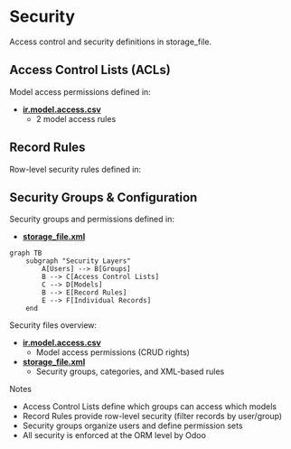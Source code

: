 # Security

Access control and security definitions in storage_file.

## Access Control Lists (ACLs)

Model access permissions defined in:
- **[ir.model.access.csv](../storage_file/security/ir.model.access.csv)**
  - 2 model access rules

## Record Rules

Row-level security rules defined in:

## Security Groups & Configuration

Security groups and permissions defined in:
- **[storage_file.xml](../storage_file/security/storage_file.xml)**

```mermaid
graph TB
    subgraph "Security Layers"
        A[Users] --> B[Groups]
        B --> C[Access Control Lists]
        C --> D[Models]
        B --> E[Record Rules]
        E --> F[Individual Records]
    end
```

Security files overview:
- **[ir.model.access.csv](../storage_file/security/ir.model.access.csv)**
  - Model access permissions (CRUD rights)
- **[storage_file.xml](../storage_file/security/storage_file.xml)**
  - Security groups, categories, and XML-based rules

Notes
- Access Control Lists define which groups can access which models
- Record Rules provide row-level security (filter records by user/group)
- Security groups organize users and define permission sets
- All security is enforced at the ORM level by Odoo

